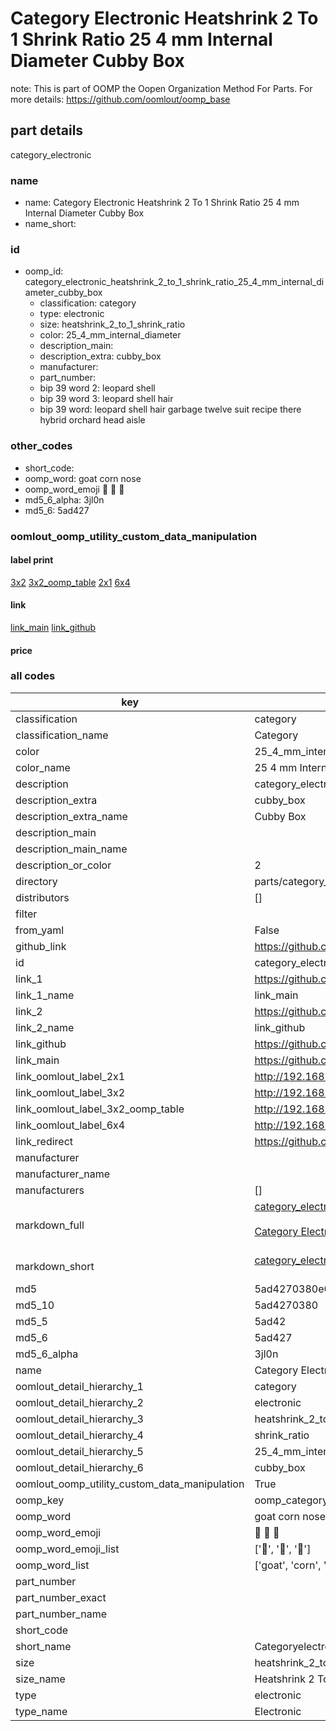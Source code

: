 # Category Electronic Heatshrink 2 To 1 Shrink Ratio 25 4 mm Internal Diameter Cubby Box  

note: This is part of OOMP the Oopen Organization Method For Parts. For more details: https://github.com/oomlout/oomp_base

##  part details
  



category_electronic



### name
* name: Category Electronic Heatshrink 2 To 1 Shrink Ratio 25 4 mm Internal Diameter Cubby Box
* name_short: 
### id
* oomp_id: category_electronic_heatshrink_2_to_1_shrink_ratio_25_4_mm_internal_diameter_cubby_box
  * classification: category
  * type: electronic
  * size: heatshrink_2_to_1_shrink_ratio
  * color: 25_4_mm_internal_diameter
  * description_main: 
  * description_extra: cubby_box
  * manufacturer: 
  * part_number: 
  * bip 39 word 2: leopard shell
  * bip 39 word 3: leopard shell hair
  * bip 39 word: leopard shell hair garbage twelve suit recipe there hybrid orchard head aisle

### other_codes
* short_code: 
* oomp_word: goat corn nose
* oomp_word_emoji :goat: :corn: :nose:
* md5_6_alpha: 3jl0n
* md5_6: 5ad427






### oomlout_oomp_utility_custom_data_manipulation
#### label print
[3x2](http://192.168.1.245:1112/?label=oomp%203jl0n)
[3x2_oomp_table](http://192.168.1.108:1112/?label=oomp%203jl0n)
[2x1](http://192.168.1.242:1112/?label=oomp%203jl0n)
[6x4](http://192.168.1.55:1112/?label=oomp%203jl0n)    

#### link

[link_main](https://github.com/oomlout/oomlout_oomp_version_1_messy/tree/main/parts/category_electronic_heatshrink_2_to_1_shrink_ratio_25_4_mm_internal_diameter_cubby_box) [link_github](https://github.com/oomlout/oomlout_oomp_version_1_messy/tree/main/parts/category_electronic_heatshrink_2_to_1_shrink_ratio_25_4_mm_internal_diameter_cubby_box)                             

#### price







### all codes 
| key | value |  
| --- | --- |  
| classification | category |  
| classification_name | Category |  
| color | 25_4_mm_internal_diameter |  
| color_name | 25 4 mm Internal Diameter |  
| description | category_electronic |  
| description_extra | cubby_box |  
| description_extra_name | Cubby Box |  
| description_main |  |  
| description_main_name |  |  
| description_or_color | 2  |  
| directory | parts/category_electronic_heatshrink_2_to_1_shrink_ratio_25_4_mm_internal_diameter_cubby_box |  
| distributors | [] |  
| filter |  |  
| from_yaml | False |  
| github_link | https://github.com/oomlout/oomlout_oomp_part_src/tree/main/parts/category_electronic_heatshrink_2_to_1_shrink_ratio_25_4_mm_internal_diameter_cubby_box |  
| id | category_electronic_heatshrink_2_to_1_shrink_ratio_25_4_mm_internal_diameter_cubby_box |  
| link_1 | https://github.com/oomlout/oomlout_oomp_version_1_messy/tree/main/parts/category_electronic_heatshrink_2_to_1_shrink_ratio_25_4_mm_internal_diameter_cubby_box |  
| link_1_name | link_main |  
| link_2 | https://github.com/oomlout/oomlout_oomp_version_1_messy/tree/main/parts/category_electronic_heatshrink_2_to_1_shrink_ratio_25_4_mm_internal_diameter_cubby_box |  
| link_2_name | link_github |  
| link_github | https://github.com/oomlout/oomlout_oomp_version_1_messy/tree/main/parts/category_electronic_heatshrink_2_to_1_shrink_ratio_25_4_mm_internal_diameter_cubby_box |  
| link_main | https://github.com/oomlout/oomlout_oomp_version_1_messy/tree/main/parts/category_electronic_heatshrink_2_to_1_shrink_ratio_25_4_mm_internal_diameter_cubby_box |  
| link_oomlout_label_2x1 | http://192.168.1.242:1112/?label=oomp%203jl0n |  
| link_oomlout_label_3x2 | http://192.168.1.245:1112/?label=oomp%203jl0n |  
| link_oomlout_label_3x2_oomp_table | http://192.168.1.108:1112/?label=oomp%203jl0n |  
| link_oomlout_label_6x4 | http://192.168.1.55:1112/?label=oomp%203jl0n |  
| link_redirect | https://github.com/oomlout/oomlout_oomp_version_1_messy/tree/main/parts/category_electronic_heatshrink_2_to_1_shrink_ratio_25_4_mm_internal_diameter_cubby_box |  
| manufacturer |  |  
| manufacturer_name |  |  
| manufacturers | [] |  
| markdown_full | [category_electronic_heatshrink_2_to_1_shrink_ratio_25_4_mm_internal_diameter_cubby_box](none)<br>[](none)<br>[Category Electronic Heatshrink 2 To 1 Shrink Ratio 25 4 Mm Internal Diameter Cubby Box](none)<br><br> |  
| markdown_short | [category_electronic_heatshrink_2_to_1_shrink_ratio_25_4_mm_internal_diameter_cubby_box](none)<br><br> |  
| md5 | 5ad4270380e07677647585f8d0b15c02 |  
| md5_10 | 5ad4270380 |  
| md5_5 | 5ad42 |  
| md5_6 | 5ad427 |  
| md5_6_alpha | 3jl0n |  
| name | Category Electronic Heatshrink 2 To 1 Shrink Ratio 25 4 mm Internal Diameter Cubby Box |  
| oomlout_detail_hierarchy_1 | category |  
| oomlout_detail_hierarchy_2 | electronic |  
| oomlout_detail_hierarchy_3 | heatshrink_2_to_1 |  
| oomlout_detail_hierarchy_4 | shrink_ratio |  
| oomlout_detail_hierarchy_5 | 25_4_mm_internal_diameter |  
| oomlout_detail_hierarchy_6 | cubby_box |  
| oomlout_oomp_utility_custom_data_manipulation | True |  
| oomp_key | oomp_category_electronic_heatshrink_2_to_1_shrink_ratio_25_4_mm_internal_diameter_cubby_box |  
| oomp_word | goat corn nose |  
| oomp_word_emoji | :goat: :corn: :nose: |  
| oomp_word_emoji_list | [':goat:', ':corn:', ':nose:'] |  
| oomp_word_list | ['goat', 'corn', 'nose'] |  
| part_number |  |  
| part_number_exact |  |  
| part_number_name |  |  
| short_code |  |  
| short_name | Categoryelectronic |  
| size | heatshrink_2_to_1_shrink_ratio |  
| size_name | Heatshrink 2 To 1 Shrink Ratio |  
| type | electronic |  
| type_name | Electronic |  
